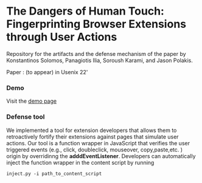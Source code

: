 # The Dangers of Human Touch: Fingerprinting Browser Extensions through User Actions
Repository for the artifacts and  the  defense mechanism of the paper by Konstantinos Solomos, Panagiotis Ilia, Soroush Karami, and Jason Polakis.


Paper : (to appear) in Usenix 22'



### Demo
Visit the  [demo page](https://vimeo.com/665084186/fd4641200d)


### Defense tool

We implemented a tool for extension developers that allows them to retroactively fortify their extensions against pages that simulate user actions.
Our tool is a function wrapper in JavaScript that verifies the user triggered events (e.g., click, doubleclick, mouseover, copy,paste,etc. ) origin by overridinng the **adddEventListener**.
Developers can automatically inject the function wrapper in the content script by running 

`inject.py -i path_to_content_script`





